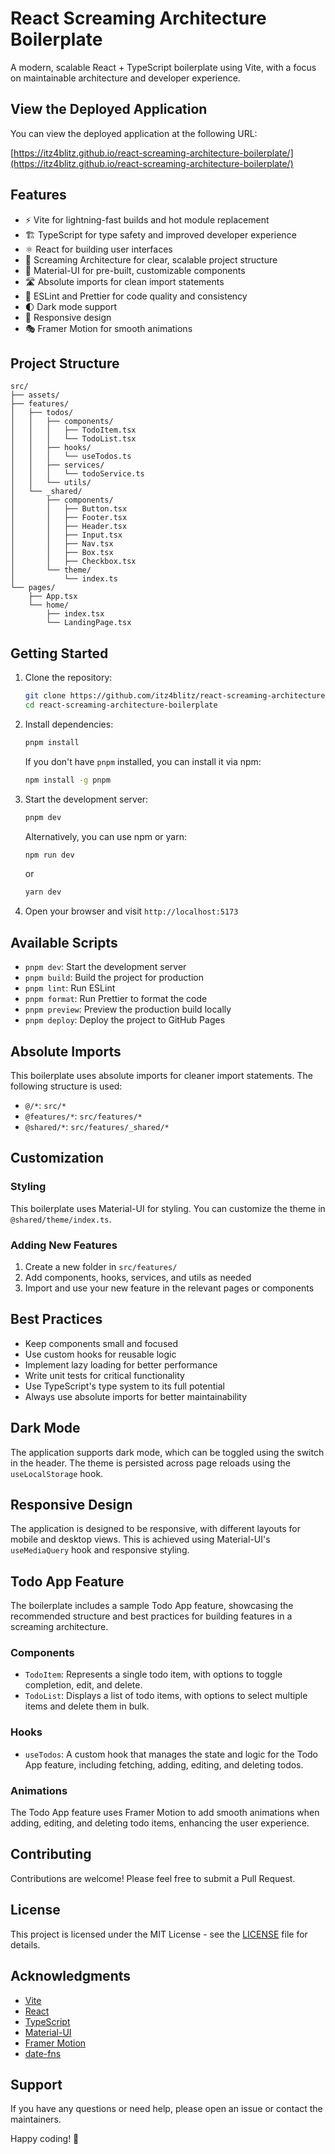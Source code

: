 # React Screaming Architecture Boilerplate

A modern, scalable React + TypeScript boilerplate using Vite, with a focus on maintainable architecture and developer experience.

## View the Deployed Application

You can view the deployed application at the following URL:

[https://itz4blitz.github.io/react-screaming-architecture-boilerplate/](https://itz4blitz.github.io/react-screaming-architecture-boilerplate/)

## Features

- ⚡️ Vite for lightning-fast builds and hot module replacement
- 🏗️ TypeScript for type safety and improved developer experience
- ⚛️ React for building user interfaces
- 📁 Screaming Architecture for clear, scalable project structure
- 🎨 Material-UI for pre-built, customizable components
- 🛣️ Absolute imports for clean import statements
- 🧹 ESLint and Prettier for code quality and consistency
- 🌓 Dark mode support
- 📱 Responsive design
- 🎭 Framer Motion for smooth animations

## Project Structure

```
src/
├── assets/
├── features/
│   ├── todos/
│   │   ├── components/
│   │   │   ├── TodoItem.tsx
│   │   │   └── TodoList.tsx
│   │   ├── hooks/
│   │   │   └── useTodos.ts
│   │   ├── services/
│   │   │   └── todoService.ts
│   │   └── utils/
│   └── _shared/
│       ├── components/
│       │   ├── Button.tsx
│       │   ├── Footer.tsx
│       │   ├── Header.tsx
│       │   ├── Input.tsx
│       │   ├── Nav.tsx
│       │   ├── Box.tsx
│       │   ├── Checkbox.tsx
│       └── theme/
│           └── index.ts
└── pages/
    ├── App.tsx
    └── home/
        ├── index.tsx
        └── LandingPage.tsx
```

## Getting Started

1. Clone the repository:

   ```bash
   git clone https://github.com/itz4blitz/react-screaming-architecture-boilerplate.git
   cd react-screaming-architecture-boilerplate
   ```

2. Install dependencies:

   ```bash
   pnpm install
   ```

   If you don't have `pnpm` installed, you can install it via npm:

   ```bash
   npm install -g pnpm
   ```

3. Start the development server:

   ```bash
   pnpm dev
   ```

   Alternatively, you can use npm or yarn:

   ```bash
   npm run dev
   ```

   or

   ```bash
   yarn dev
   ```

4. Open your browser and visit `http://localhost:5173`

## Available Scripts

- `pnpm dev`: Start the development server
- `pnpm build`: Build the project for production
- `pnpm lint`: Run ESLint
- `pnpm format`: Run Prettier to format the code
- `pnpm preview`: Preview the production build locally
- `pnpm deploy`: Deploy the project to GitHub Pages

## Absolute Imports

This boilerplate uses absolute imports for cleaner import statements. The following structure is used:

- `@/*`: `src/*`
- `@features/*`: `src/features/*`
- `@shared/*`: `src/features/_shared/*`

## Customization

### Styling

This boilerplate uses Material-UI for styling. You can customize the theme in `@shared/theme/index.ts`.

### Adding New Features

1. Create a new folder in `src/features/`
2. Add components, hooks, services, and utils as needed
3. Import and use your new feature in the relevant pages or components

## Best Practices

- Keep components small and focused
- Use custom hooks for reusable logic
- Implement lazy loading for better performance
- Write unit tests for critical functionality
- Use TypeScript's type system to its full potential
- Always use absolute imports for better maintainability

## Dark Mode

The application supports dark mode, which can be toggled using the switch in the header. The theme is persisted across page reloads using the `useLocalStorage` hook.

## Responsive Design

The application is designed to be responsive, with different layouts for mobile and desktop views. This is achieved using Material-UI's `useMediaQuery` hook and responsive styling.

## Todo App Feature

The boilerplate includes a sample Todo App feature, showcasing the recommended structure and best practices for building features in a screaming architecture.

### Components

- `TodoItem`: Represents a single todo item, with options to toggle completion, edit, and delete.
- `TodoList`: Displays a list of todo items, with options to select multiple items and delete them in bulk.

### Hooks

- `useTodos`: A custom hook that manages the state and logic for the Todo App feature, including fetching, adding, editing, and deleting todos.

### Animations

The Todo App feature uses Framer Motion to add smooth animations when adding, editing, and deleting todo items, enhancing the user experience.

## Contributing

Contributions are welcome! Please feel free to submit a Pull Request.

## License

This project is licensed under the MIT License - see the [LICENSE](LICENSE) file for details.

## Acknowledgments

- [Vite](https://vitejs.dev/)
- [React](https://reactjs.org/)
- [TypeScript](https://www.typescriptlang.org/)
- [Material-UI](https://material-ui.com/)
- [Framer Motion](https://www.framer.com/motion/)
- [date-fns](https://date-fns.org/)

## Support

If you have any questions or need help, please open an issue or contact the maintainers.

Happy coding! 🚀
